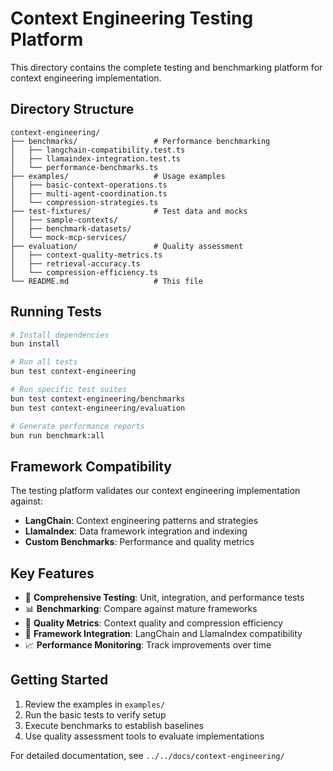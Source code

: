 # Context Engineering Testing Platform

This directory contains the complete testing and benchmarking platform for context engineering implementation.

## Directory Structure

```
context-engineering/
├── benchmarks/                 # Performance benchmarking
│   ├── langchain-compatibility.test.ts
│   ├── llamaindex-integration.test.ts
│   └── performance-benchmarks.ts
├── examples/                   # Usage examples
│   ├── basic-context-operations.ts
│   ├── multi-agent-coordination.ts
│   └── compression-strategies.ts
├── test-fixtures/              # Test data and mocks
│   ├── sample-contexts/
│   ├── benchmark-datasets/
│   └── mock-mcp-services/
├── evaluation/                 # Quality assessment
│   ├── context-quality-metrics.ts
│   ├── retrieval-accuracy.ts
│   └── compression-efficiency.ts
└── README.md                   # This file
```

## Running Tests

```bash
# Install dependencies
bun install

# Run all tests
bun test context-engineering

# Run specific test suites
bun test context-engineering/benchmarks
bun test context-engineering/evaluation

# Generate performance reports
bun run benchmark:all
```

## Framework Compatibility

The testing platform validates our context engineering implementation against:

- **LangChain**: Context engineering patterns and strategies
- **LlamaIndex**: Data framework integration and indexing
- **Custom Benchmarks**: Performance and quality metrics

## Key Features

- 🔬 **Comprehensive Testing**: Unit, integration, and performance tests
- 📊 **Benchmarking**: Compare against mature frameworks  
- 🎯 **Quality Metrics**: Context quality and compression efficiency
- 🤝 **Framework Integration**: LangChain and LlamaIndex compatibility
- 📈 **Performance Monitoring**: Track improvements over time

## Getting Started

1. Review the examples in `examples/`
2. Run the basic tests to verify setup
3. Execute benchmarks to establish baselines
4. Use quality assessment tools to evaluate implementations

For detailed documentation, see `../../docs/context-engineering/`